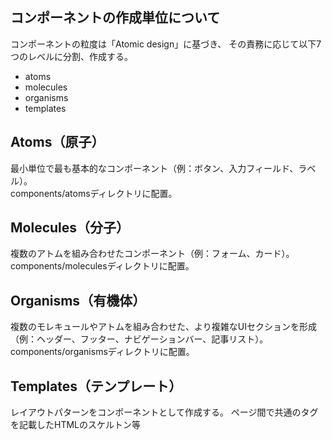 ## コンポーネントの作成単位について

コンポーネントの粒度は「Atomic design」に基づき、
その責務に応じて以下7つのレベルに分割、作成する。

- atoms
- molecules
- organisms
- templates

## Atoms（原子）

最小単位で最も基本的なコンポーネント（例：ボタン、入力フィールド、ラベル）。<br/>
components/atomsディレクトリに配置。

## Molecules（分子）

複数のアトムを組み合わせたコンポーネント（例：フォーム、カード）。<br/>
components/moleculesディレクトリに配置。

## Organisms（有機体）

複数のモレキュールやアトムを組み合わせた、より複雑なUIセクションを形成（例：ヘッダー、フッター、ナビゲーションバー、記事リスト）。<br/>
components/organismsディレクトリに配置。

## Templates（テンプレート）

レイアウトパターンをコンポーネントとして作成する。
ページ間で共通のタグを記載したHTMLのスケルトン等

